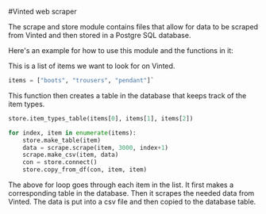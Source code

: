 #Vinted web scraper

The scrape and store module contains files that allow for data to be scraped from Vinted and then stored in a Postgre SQL database.

Here's an example for how to use this module and the functions in it: 
 
This is a list of items we want to look for on Vinted.

```python
items = ["boots", "trousers", "pendant"]`
```
This function then creates a table in the database that keeps track of the item types.

```python
store.item_types_table(items[0], items[1], items[2])
```

```python
for index, item in enumerate(items):
    store.make_table(item)
    data = scrape.scrape(item, 3000, index+1)
    scrape.make_csv(item, data)
    con = store.connect()
    store.copy_from_df(con, item, item)
```

The above for loop goes through each item in the list. It first makes a corresponding table in the database. 
Then it scrapes the needed data from Vinted. 
The data is put into a csv file and then copied to the database table.